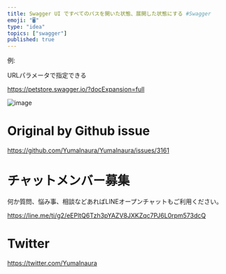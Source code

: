 ```yaml
---
title: Swagger UI ですべてのパスを開いた状態、展開した状態にする #Swagger
emoji: "🖥"
type: "idea"
topics: ["swagger"]
published: true
---
```


例:

URLパラメータで指定できる

https://petstore.swagger.io/?docExpansion=full

![image](https://user-images.githubusercontent.com/13635059/81512341-e534bd80-935a-11ea-9b8d-65b98f61ab35.png)


# Original by Github issue

https://github.com/YumaInaura/YumaInaura/issues/3161











<!-- Update From Qiita API -->

# チャットメンバー募集


何か質問、悩み事、相談などあればLINEオープンチャットもご利用ください。

https://line.me/ti/g2/eEPltQ6Tzh3pYAZV8JXKZqc7PJ6L0rpm573dcQ





# Twitter


https://twitter.com/YumaInaura


<!-- Update From Qiita API -->


